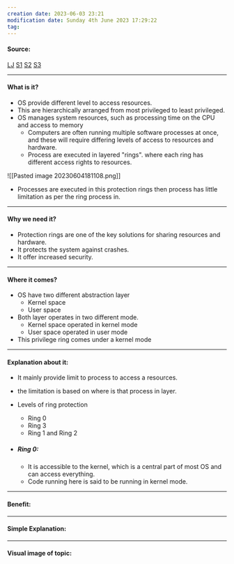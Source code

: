 ```yaml
---
creation date: 2023-06-03 23:21
modification date: Sunday 4th June 2023 17:29:22
tag: 
---
```


#### Source:
[LJ](https://linuxjourney.com/lesson/kernel-privilege-levels)
[S1](https://www.baeldung.com/cs/os-rings)
[S2](https://www.futurelearn.com/info/courses/computer-systems/0/steps/53514)
[S3](https://www.geeksforgeeks.org/protection-ring/)

-----------------------------------------------------
#### What is it?

* OS provide different level to access resources.
* This are hierarchically arranged from most privileged to least privileged.
* OS manages system resources, such as processing time on the CPU and access to memory
	* Computers are often running multiple software processes at once, and these will require differing levels of access to resources and hardware.
	* Process are executed in layered "rings". where each ring has different access rights to resources.

![[Pasted image 20230604181108.png]]

* Processes are executed in this protection rings then process has little limitation as per the ring process in.

-----------------------------------------------------
#### Why we need it?

* Protection rings are one of the key solutions for sharing resources and hardware.
* It protects the system against crashes.
* It offer increased security.

-----------------------------------------------------
#### Where it comes?

* OS have two different abstraction layer
	* Kernel space
	* User space
* Both layer operates in two different mode.
	* Kernel space operated in kernel mode
	* User space operated in user mode
* This privilege ring comes under a kernel mode

-----------------------------------------------------
#### Explanation about it:

* It mainly provide limit to process to access a resources.
* the limitation is based on where is that process in layer.
* Levels of ring protection
	* Ring 0
	* Ring 3
	* Ring 1 and Ring 2

* ##### Ring 0:
	* It is accessible to the kernel, which is a central part of most OS and can access everything.
	* Code running here is said to be running in kernel mode.

-----------------------------------------------------
#### Benefit:


-----------------------------------------------------
#### Simple Explanation:


-----------------------------------------------------
#### Visual image of topic: